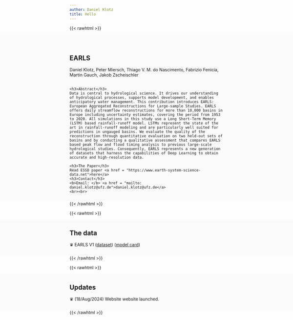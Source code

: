 ```yaml
---
author: Daniel Klotz
title: Hello
---
```

{{< rawhtml >}}
<div id="project"
     style="background-color: #fafafa;
        margin-top:-1px;
        top: 0;
        position: relative;
        padding: -1em;
        max-width: 800px;
        padding-top: 1px;
        padding-bottom: 10px;
        margin-left: -25vw;
        margin-right: -25vw;
        padding-left: 25vw;
        padding-right: 25vw;">
    <br><br>
    <h2>EARLS</h2>
    Daniel Klotz, Peter Miersch, Thiago V. M. do Nascimento, Fabrizio Fenicia, Martin Gauch, Jakob Zscheischler
    <br><br>

    <h3>Abstract</h3>
    Data is central to hydrological science. It drives our understanding of hydrological processes, supports model development, and enables anticipatory water management. This contribution introduces EARLS: European Aggregated Reconstructions for Large-sample Studies. EARLS offers daily streamflow reconstructions for more than 10,000 basins in Europe including uncertainty estimates, covering the period from 1953 to 2020. All simulations in this study use a Long Short-Term Memory (LSTM) based rainfall-runoff model. LSTMs represent the state of the art in rainfall-runoff modeling and are particularly well suited for predictions in ungauged basins. We evaluate the quality of the reconstruction through quantitative evaluation on two held-out sets of basins and by conducting a qualitative assessment that compares EARLS based peak flow and flood timing analysis to previous large-scale hydrological studies. Consequently, EARLS represents a new generation of datasets that harness the capabilities of Deep Learning to obtain accurate and high-resolution data.
    
    <h3>The Paper</h3>
    Read ESSD paper <a href = "https://www.earth-system-science-data.net">here</a>
    <h3>Contact</h3>
    <b>Email: </b> <a href = "mailto: daniel.klotz@ufz.de">daniel.klotz@ufz.de</a>
    <br><br>
</div>
{{< /rawhtml >}}

{{< rawhtml >}}  
<div id="data"
    style= "background-color: #fafafa;
            margin-top:-1px;
            top: 0;
            position: relative;
            padding: -1em;
            max-width: 800px;
            padding-top: 1px;
            padding-bottom: 10px;
            margin-left: -25vw;
            margin-right: -25vw;
            padding-left: 25vw;
            padding-right: 25vw;
            list-style: '     ♛    ';">
<h2>The data</h2>
    <li> EARLS V1 (<a href="">dataset</a>) (<a href="">model card</a>)
    </li>
<br>
</div>
{{< /rawhtml >}}  

{{< rawhtml >}}  
<div id="log"
    style= "background-color: #fafafa;
            margin-top:-1px;
            top: 0;
            position: relative;
            padding: -1em;
            max-width: 800px;
            padding-top: 1px;
            padding-bottom: 10px;
            margin-left: -25vw;
            margin-right: -25vw;
            padding-left: 25vw;
            padding-right: 25vw;
            list-style: '     ♛    ';">
<h2>Updates</h2>
    <li> (18/Aug/2024) Website website launched.</li>
<br>
</div>
{{< /rawhtml >}} 
